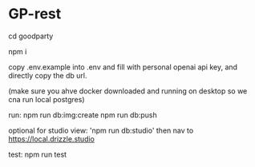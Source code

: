 # GP-rest

cd goodparty

npm i

copy .env.example into .env and fill with personal openai api key, and directly copy the db url.

(make sure you ahve docker downloaded and running on desktop so we cna run local postgres)

run:
npm run db:img:create
npm run db:push

optional for studio view: 'npm run db:studio' then nav to https://local.drizzle.studio

test:
npm run test
